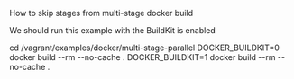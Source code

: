 How to skip stages from multi-stage docker build

We should run this example with the BuildKit is enabled

cd /vagrant/examples/docker/multi-stage-parallel
DOCKER_BUILDKIT=0 docker build --rm --no-cache  .
DOCKER_BUILDKIT=1 docker build --rm --no-cache  .
